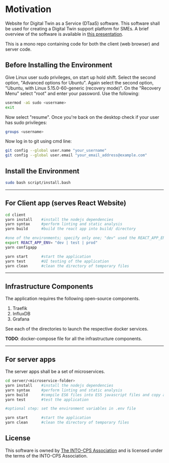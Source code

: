 # Motivation

Website for Digital Twin as a Service (DTaaS) software. This software shall be used for creating a Digital Twin support platform for SMEs. A brief overview of the software is available in [this presentation](docs/DTaaS-overview.pdf).

This is a mono repo containing code for both the client (web browser) and server code.

## Before Installing the Environment

Give Linux user sudo privileges, on start up hold shift.
Select the second option, "Advanced options for Ubuntu".
Again select the second option, "Ubuntu, with Linux 5.15.0-60-generic (recovery mode)".
On the "Recovery Menu" select "root" and enter your password.
Use the following:
```bash
usermod -aG sudo <username>
exit
```
Now select "resume".
Once you're back on the desktop check if your user has sudo privileges:
```bash
groups <username>
```
Now log in to git using cmd line:
```bash
git config --global user.name "your_username"
git config --global user.email "your_email_address@example.com"
```

## Install the Environment

```bash
sudo bash script/install.bash
```

---

## For Client app (serves React Website)

```bash
cd client
yarn install    #install the nodejs dependencies
yarn syntax     #perform linting and static analysis
yarn build      #build the react app into build/ directory

#one of the environments; specify only one; "dev" used the REACT_APP_ENV is not set
export REACT_APP_ENV= "dev | test | prod"   
yarn configapp

yarn start      #start the application
yarn test       #UI testing of the application
yarn clean      #clean the directory of temporary files
```

---

## Infrastructure Components

The application requires the following open-source components.

1. Traefik
1. InfluxDB
1. Grafana

See each of the directories to launch the respective docker services.

**TODO**: docker-compose file for all the infrastructure components.

---

## For server apps

The server apps shall be a set of microservices.

```bash
cd server/<microservice-folder>
yarn install    #install the nodejs dependencies
yarn syntax     #perform linting and static analysis
yarn build      #compile ES6 files into ES5 javascript files and copy all JS files into build/ directory
yarn test       #test the application

#optional step: set the environment variables in .env file

yarn start      #start the application
yarn clean      #clean the directory of temporary files
```

## License

This software is owned by [The INTO-CPS Association](https://into-cps.org/) and is licensed under the terms of the INTO-CPS Association.
